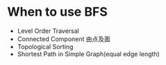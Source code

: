 # When to use BFS

* Level Order Traversal
* Connected Component 由点及面
* Topological Sorting
* Shortest Path in Simple Graph\(equal edge length\)

